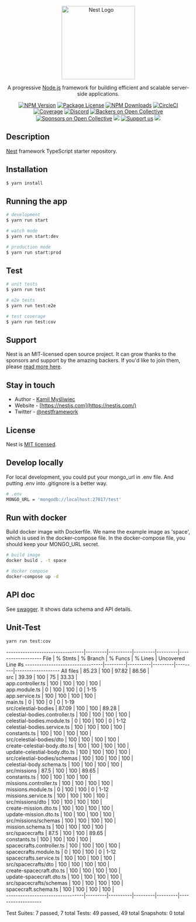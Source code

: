 <p align="center">
  <a href="http://nestjs.com/" target="blank"><img src="https://nestjs.com/img/logo-small.svg" width="200" alt="Nest Logo" /></a>
</p>

[circleci-image]: https://img.shields.io/circleci/build/github/nestjs/nest/master?token=abc123def456
[circleci-url]: https://circleci.com/gh/nestjs/nest

  <p align="center">A progressive <a href="http://nodejs.org" target="_blank">Node.js</a> framework for building efficient and scalable server-side applications.</p>
    <p align="center">
<a href="https://www.npmjs.com/~nestjscore" target="_blank"><img src="https://img.shields.io/npm/v/@nestjs/core.svg" alt="NPM Version" /></a>
<a href="https://www.npmjs.com/~nestjscore" target="_blank"><img src="https://img.shields.io/npm/l/@nestjs/core.svg" alt="Package License" /></a>
<a href="https://www.npmjs.com/~nestjscore" target="_blank"><img src="https://img.shields.io/npm/dm/@nestjs/common.svg" alt="NPM Downloads" /></a>
<a href="https://circleci.com/gh/nestjs/nest" target="_blank"><img src="https://img.shields.io/circleci/build/github/nestjs/nest/master" alt="CircleCI" /></a>
<a href="https://coveralls.io/github/nestjs/nest?branch=master" target="_blank"><img src="https://coveralls.io/repos/github/nestjs/nest/badge.svg?branch=master#9" alt="Coverage" /></a>
<a href="https://discord.gg/G7Qnnhy" target="_blank"><img src="https://img.shields.io/badge/discord-online-brightgreen.svg" alt="Discord"/></a>
<a href="https://opencollective.com/nest#backer" target="_blank"><img src="https://opencollective.com/nest/backers/badge.svg" alt="Backers on Open Collective" /></a>
<a href="https://opencollective.com/nest#sponsor" target="_blank"><img src="https://opencollective.com/nest/sponsors/badge.svg" alt="Sponsors on Open Collective" /></a>
  <a href="https://paypal.me/kamilmysliwiec" target="_blank"><img src="https://img.shields.io/badge/Donate-PayPal-ff3f59.svg"/></a>
    <a href="https://opencollective.com/nest#sponsor"  target="_blank"><img src="https://img.shields.io/badge/Support%20us-Open%20Collective-41B883.svg" alt="Support us"></a>
  <a href="https://twitter.com/nestframework" target="_blank"><img src="https://img.shields.io/twitter/follow/nestframework.svg?style=social&label=Follow"></a>
</p>
  <!--[![Backers on Open Collective](https://opencollective.com/nest/backers/badge.svg)](https://opencollective.com/nest#backer)
  [![Sponsors on Open Collective](https://opencollective.com/nest/sponsors/badge.svg)](https://opencollective.com/nest#sponsor)-->

## Description

[Nest](https://github.com/nestjs/nest) framework TypeScript starter repository.

## Installation

```bash
$ yarn install
```

## Running the app

```bash
# development
$ yarn run start

# watch mode
$ yarn run start:dev

# production mode
$ yarn run start:prod
```

## Test

```bash
# unit tests
$ yarn run test

# e2e tests
$ yarn run test:e2e

# test coverage
$ yarn run test:cov
```

## Support

Nest is an MIT-licensed open source project. It can grow thanks to the sponsors and support by the amazing backers. If you'd like to join them, please [read more here](https://docs.nestjs.com/support).

## Stay in touch

- Author - [Kamil Myśliwiec](https://kamilmysliwiec.com)
- Website - [https://nestjs.com](https://nestjs.com/)
- Twitter - [@nestframework](https://twitter.com/nestframework)

## License

Nest is [MIT licensed](LICENSE).

## Develop locally
For local development, you could put your mongo_url in .env file. And putting .env into .gitignore is a better way.
```bash
# .env
MONGO_URL = 'mongodb://localhost:27017/test'
```

## Run with docker
Build docker image with Dockerfile. We name the example image as 'space', which is used in the docker-compose file. In the docker-compose file, you should keep your MONGO_URL secret.
```bash
# build image
docker build . -t space

# docker compose
docker-compose up -d
```

## API doc
See [swagger](http://localhost:3000/api). It shows data schema and API details.

## Unit-Test
```bash
yarn run test:cov
```
---------------------------------|---------|----------|---------|---------|-------------------
File                             | % Stmts | % Branch | % Funcs | % Lines | Uncovered Line #s 
---------------------------------|---------|----------|---------|---------|-------------------
All files                        |   85.23 |      100 |   97.82 |   86.56 |                   
 src                             |   39.39 |      100 |      75 |   33.33 |                   
  app.controller.ts              |     100 |      100 |     100 |     100 |                   
  app.module.ts                  |       0 |      100 |     100 |       0 | 1-15              
  app.service.ts                 |     100 |      100 |     100 |     100 |                   
  main.ts                        |       0 |      100 |       0 |       0 | 1-19              
 src/celestial-bodies            |   87.09 |      100 |     100 |   89.28 |                   
  celestial-bodies.controller.ts |     100 |      100 |     100 |     100 |                   
  celestial-bodies.module.ts     |       0 |      100 |     100 |       0 | 1-12              
  celestial-bodies.service.ts    |     100 |      100 |     100 |     100 |                   
  constants.ts                   |     100 |      100 |     100 |     100 |                   
 src/celestial-bodies/dto        |     100 |      100 |     100 |     100 |                   
  create-celestial-body.dto.ts   |     100 |      100 |     100 |     100 |                   
  update-celestial-body.dto.ts   |     100 |      100 |     100 |     100 |                   
 src/celestial-bodies/schemas    |     100 |      100 |     100 |     100 |                   
  celestial-body.schema.ts       |     100 |      100 |     100 |     100 |                   
 src/missions                    |    87.5 |      100 |     100 |   89.65 |                   
  constants.ts                   |     100 |      100 |     100 |     100 |                   
  missions.controller.ts         |     100 |      100 |     100 |     100 |                   
  missions.module.ts             |       0 |      100 |     100 |       0 | 1-12              
  missions.service.ts            |     100 |      100 |     100 |     100 |                   
 src/missions/dto                |     100 |      100 |     100 |     100 |                   
  create-mission.dto.ts          |     100 |      100 |     100 |     100 |                   
  update-mission.dto.ts          |     100 |      100 |     100 |     100 |                   
 src/missions/schemas            |     100 |      100 |     100 |     100 |                   
  mission.schema.ts              |     100 |      100 |     100 |     100 |                   
 src/spacecrafts                 |    87.5 |      100 |     100 |   89.65 |                   
  constants.ts                   |     100 |      100 |     100 |     100 |                   
  spacecrafts.controller.ts      |     100 |      100 |     100 |     100 |                   
  spacecrafts.module.ts          |       0 |      100 |     100 |       0 | 1-12              
  spacecrafts.service.ts         |     100 |      100 |     100 |     100 |                   
 src/spacecrafts/dto             |     100 |      100 |     100 |     100 |                   
  create-spacecraft.dto.ts       |     100 |      100 |     100 |     100 |                   
  update-spacecraft.dto.ts       |     100 |      100 |     100 |     100 |                   
 src/spacecrafts/schemas         |     100 |      100 |     100 |     100 |                   
  spacecraft.schema.ts           |     100 |      100 |     100 |     100 |                   
---------------------------------|---------|----------|---------|---------|-------------------

Test Suites: 7 passed, 7 total
Tests:       49 passed, 49 total
Snapshots:   0 total